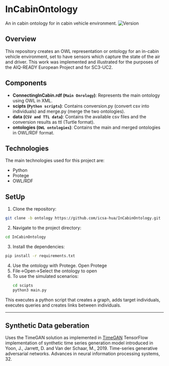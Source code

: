 # InCabinOntology
An in cabin ontology for in cabin vehicle environment. 
![Version](https://img.shields.io/badge/version-0.1.7-brightgreen.svg)

## Overview
This repository creates an OWL representation or ontology for an in-cabin vehicle environment, set to have sensors which capture the state of the air and driver. 
This work was implemented and illustrated for the purposes of the AIQ-READY European Project and for SC3-UC2. 

## Components
- **ConnectingInCabin.rdf (`Main Onrology`)**: Represents the main ontology using OWL in XML. 
- **scipts (`Python scripts`)**: Contains conversion.py (convert csv into individuals) and merge.py (merge the two ontologies). 
- **data (`CSV and TTL data`)**: Contains the available csv files and the conversion results as ttl (Turtle format).
- **ontologies (`OWL ontologies`)**: Contains the main and merged ontologies in OWL/RDF format. 

 
## Technologies
The main technologies used for this project are: 
* Python
* Protege
* OWL/RDF

## SetUp
1. Clone the repository:
```sh
git clone -b ontology https://github.com/icsa-hua/InCabinOntology.git
```

2. Navigate to the project directory:
```sh
cd InCabinOntology
```

3. Install the dependencies:
```sh
pip install -r requirements.txt
```

4. Use the ontology with Protege. Open Protege
5. File->Open->Select the ontology to open
6. To use the simulated scenarios:
   ```sh
   cd scipts
   python3 main.py
   ```
This executes a python script that creates a graph, adds target individuals, 
executes queries and creates links between individuals. 

*** 
## Synthetic Data geberation

Uses the TimeGAN solution as implemented in [TimeGAN](https://github.com/flaviagiammarino/time-gan-tensorflow)
TensorFlow implementation of synthetic time series generation model introduced in Yoon, J., Jarrett, D. and Van der Schaar, M., 2019. Time-series generative adversarial networks. Advances in neural information processing systems, 32.

   

